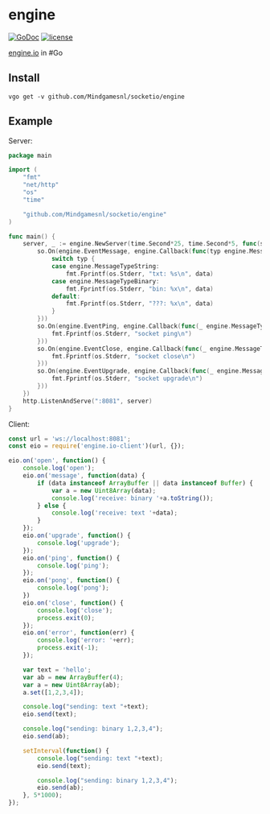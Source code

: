 # engine

[![GoDoc](https://godoc.org/github.com/Mindgamesnl/socketio/engine?status.svg)](https://godoc.org/github.com/Mindgamesnl/socketio/engine)
[![license](https://img.shields.io/badge/license-New%20BSD-ff69b4.svg)](https://github.com/Mindgamesnl/socketio/blob/master/LICENSE)

[engine.io](https://github.com/socketio/engine.io) in #Go

## Install

```shell
vgo get -v github.com/Mindgamesnl/socketio/engine
```

## Example

Server:
```go
package main

import (
	"fmt"
	"net/http"
	"os"
	"time"

	"github.com/Mindgamesnl/socketio/engine"
)

func main() {
	server, _ := engine.NewServer(time.Second*25, time.Second*5, func(so *engine.Socket) {
		so.On(engine.EventMessage, engine.Callback(func(typ engine.MessageType, data []byte) {
			switch typ {
			case engine.MessageTypeString:
				fmt.Fprintf(os.Stderr, "txt: %s\n", data)
			case engine.MessageTypeBinary:
				fmt.Fprintf(os.Stderr, "bin: %x\n", data)
			default:
				fmt.Fprintf(os.Stderr, "???: %x\n", data)
			}
		}))
		so.On(engine.EventPing, engine.Callback(func(_ engine.MessageType, _ []byte) {
			fmt.Fprintf(os.Stderr, "socket ping\n")
		}))
		so.On(engine.EventClose, engine.Callback(func(_ engine.MessageType, _ []byte) {
			fmt.Fprintf(os.Stderr, "socket close\n")
		}))
		so.On(engine.EventUpgrade, engine.Callback(func(_ engine.MessageType, _ []byte) {
			fmt.Fprintf(os.Stderr, "socket upgrade\n")
		}))
	})
	http.ListenAndServe(":8081", server)
}
```

Client:
```js
const url = 'ws://localhost:8081';
const eio = require('engine.io-client')(url, {});

eio.on('open', function() {
    console.log('open');
    eio.on('message', function(data) {
        if (data instanceof ArrayBuffer || data instanceof Buffer) {
            var a = new Uint8Array(data);
            console.log('receive: binary '+a.toString());
        } else {
            console.log('receive: text '+data);
        }
    });
    eio.on('upgrade', function() {
        console.log('upgrade');
    });
    eio.on('ping', function() {
        console.log('ping');
    });
    eio.on('pong', function() {
        console.log('pong');
    })
    eio.on('close', function() {
        console.log('close');
        process.exit(0);
    });
    eio.on('error', function(err) {
        console.log('error: '+err);
        process.exit(-1);
    });

    var text = 'hello';
    var ab = new ArrayBuffer(4);
    var a = new Uint8Array(ab);
    a.set([1,2,3,4]);

    console.log("sending: text "+text);
    eio.send(text);

    console.log("sending: binary 1,2,3,4");
    eio.send(ab);

    setInterval(function() {
        console.log("sending: text "+text);
        eio.send(text);

        console.log("sending: binary 1,2,3,4");
        eio.send(ab);
    }, 5*1000);
});
```
